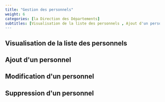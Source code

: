 ```yaml
---
title: "Gestion des personnels"
weight: 6
categories: [la Direction des Départements]
subtitles: [Visualisation de la liste des personnels , Ajout d'un personnel , Modification d'un personnel , Suppression d'un personnel]
---
```


## Visualisation de la liste des personnels

## Ajout d'un personnel

## Modification d'un personnel

## Suppression d'un personnel
